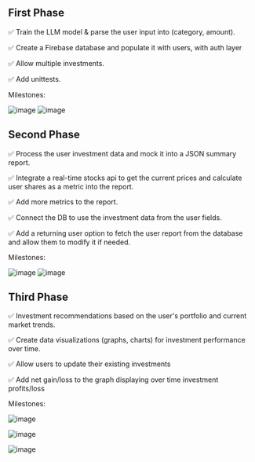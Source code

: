 ## First Phase

✅ Train the LLM model & parse the user input into (category, amount). 

✅ Create a Firebase database and populate it with users, with auth layer

✅ Allow multiple investments.

✅ Add unittests.

Milestones:

![image](https://github.com/hussaino03/track-investments/assets/67332652/80744a01-5197-4cb8-b449-65e4eae50a62)
![image](https://github.com/hussaino03/track-investments/assets/67332652/5a1549da-ee7b-45ef-a5d3-3707fe9c3767)


## Second Phase

✅ Process the user investment data and mock it into a JSON summary report.

✅ Integrate a real-time stocks api to get the current prices and calculate user shares as a metric into the report.

✅ Add more metrics to the report.

✅ Connect the DB to use the investment data from the user fields.

✅ Add a returning user option to fetch the user report from the database and allow them to modify it if needed.

Milestones:

![image](https://github.com/hussaino03/track-investments/assets/67332652/3eb2a5a3-a354-4f52-9614-d16f744fca4b)
![image](https://github.com/hussaino03/track-investments/assets/67332652/ec0753ba-87ff-48e7-8e59-8d8faad66cf6)



## Third Phase 

✅ Investment recommendations based on the user's portfolio and current market trends.

✅ Create data visualizations (graphs, charts) for investment performance over time.

✅ Allow users to update their existing investments

✅ Add net gain/loss to the graph displaying over time investment profits/loss

Milestones:

![image](https://github.com/hussaino03/track-investments/assets/67332652/f4a4f1b3-3e17-4018-937e-bb2cdefce47d)

![image](https://github.com/hussaino03/track-investments/assets/67332652/0b79addd-3846-49dc-80d2-cb30102460d6)

![image](https://github.com/hussaino03/track-investments/assets/67332652/fe8104fc-c8e9-429f-a51f-0baf0c00a718)



